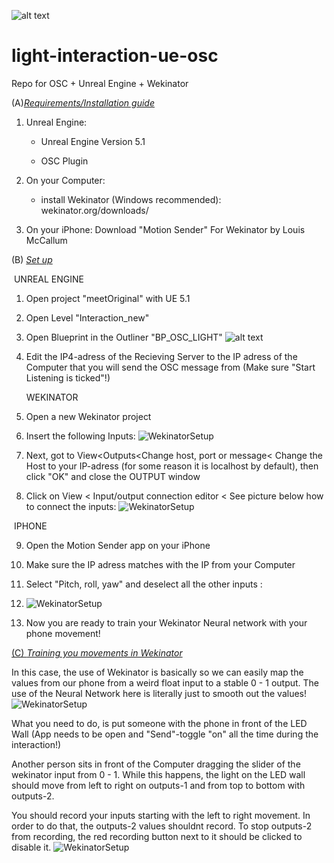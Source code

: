 

![alt text](https://github.com/jaau2422/light-interaction-ue-osc/blob/main/images/Screenshot0.png?raw=true)

# light-interaction-ue-osc
Repo for OSC + Unreal Engine + Wekinator

(A)<u>*Requirements/Installation guide*</u>

1. Unreal Engine:

   - Unreal Engine Version 5.1

   - OSC Plugin

2. On your Computer:
   - install Wekinator (Windows recommended): wekinator.org/downloads/
3. On your iPhone: Download "Motion Sender" For Wekinator by Louis McCallum



(B) *<u>Set up</u>*

​		UNREAL ENGINE

1. Open project "meetOriginal" with UE 5.1

2. Open Level "Interaction_new"

3. Open Blueprint in the Outliner "BP_OSC_LIGHT"
   ![alt text](https://github.com/jaau2422/light-interaction-ue-osc/blob/main/images/Screenshot1.png?raw=true)

5. Edit the IP4-adress of the Recieving Server to the IP adress of the Computer that you will send the OSC message from (Make sure "Start Listening is ticked"!)

   

   WEKINATOR

6. Open a new Wekinator project

7. Insert the following Inputs:
   ![WekinatorSetup](https://github.com/jaau2422/light-interaction-ue-osc/blob/main/images/Screenshot3.png?raw=true)

9. Next, got to View<Outputs<Change host, port or message< Change the Host to your IP-adress (for some reason it is localhost by default), then click "OK" and close the OUTPUT window

10. Click on View < Input/output connection editor < See picture below how to connect the inputs:
     ![WekinatorSetup](https://github.com/jaau2422/light-interaction-ue-osc/blob/main/images/Screenshot2.png?raw=true)

   

​		IPHONE

9. Open the Motion Sender app on your iPhone 
10. Make sure the IP adress matches with the IP from your Computer 
11. Select "Pitch, roll, yaw" and deselect all the other inputs :





9. ![WekinatorSetup](https://github.com/jaau2422/light-interaction-ue-osc/blob/main/images/Tutorial_Setup_iPhoneSettings.jpg?raw=true)

12. Now you are ready to train your Wekinator Neural network with your phone movement!
    

<u>(C) *Training you movements in Wekinator*</u>

In this case, the use of Wekinator is basically so we can easily map the values from our phone from a weird float input to a stable 0 - 1 output. The use of the Neural Network here is literally just to smooth out the values! 
![WekinatorSetup](https://github.com/jaau2422/light-interaction-ue-osc/blob/main/images/outputs.gif?raw=true)

What you need to do, is put someone with the phone in front of the LED Wall (App needs to be open and "Send"-toggle "on" all the time during the interaction!) 

Another person sits in front of the Computer dragging the slider of the wekinator input from 0 - 1. While this happens, the light on the LED wall should move from left to right on outputs-1 and from top to bottom with outputs-2.

You should record your inputs starting with the left to right movement. In order to do that, the outputs-2 values shouldnt record. To stop outputs-2 from recording, the red recording button next to it should be clicked to disable it.
![WekinatorSetup](https://github.com/jaau2422/light-interaction-ue-osc/blob/main/images/Disable.png?raw=true)



